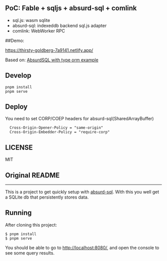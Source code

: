## PoC: Fable + sqljs + absurd-sql + comlink

- sql.js: wasm sqlite
- absurd-sql: indexeddb backend sql.js adapter
- comlink: WebWorker RPC


##Demo:


https://thirsty-goldberg-7a9141.netlify.app/

Based on:
[AbsurdSQL with type orm example](https://github.com/mizchi/absurd-sql-example-with-typeorm)
## Develop

```
pnpm install
pnpm serve
```

## Deploy

You need to set CORP/COEP headers for absurd-sql(SharedArrayBuffer)

```
  Cross-Origin-Opener-Policy = "same-origin"
  Cross-Origin-Embedder-Policy = "require-corp"
```


## LICENSE

MIT

## Original README 

---

This is a project to get quickly setup with [absurd-sql](https://github.com/jlongster/absurd-sql). With this you well get a SQLite db that persistently stores data.

## Running

After cloning this project:

```
$ pnpm install
$ pnpm serve
```

You should be able to go to [http://localhost:8080/](http://localhost:8080/), and open the console to see some query results.
